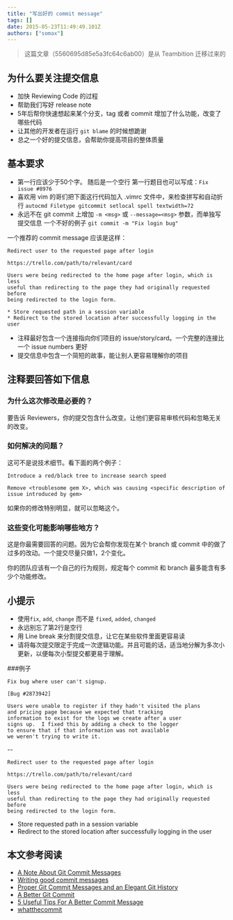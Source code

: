 ```yaml
---
title: "写出好的 commit message"
tags: []
date: 2015-05-23T11:49:49.101Z
authors: ["somax"]
---
```


> 这篇文章（5560695d85e5a3fc64c6ab00）是从 Teambition 迁移过来的

## 为什么要关注提交信息

* 加快 Reviewing Code 的过程
* 帮助我们写好 release note
* 5年后帮你快速想起来某个分支，tag 或者 commit 增加了什么功能，改变了哪些代码
* 让其他的开发者在运行 `git blame` 的时候想跪谢
* 总之一个好的提交信息，会帮助你提高项目的整体质量

## 基本要求

* 第一行应该少于50个字。 随后是一个空行 第一行题目也可以写成：`Fix issue #8976`
* 喜欢用 vim 的哥们把下面这行代码加入 .vimrc 文件中，来检查拼写和自动折行
`autocmd Filetype gitcommit setlocal spell textwidth=72`
* 永远不在 git commit 上增加 `-m <msg>` 或 `--message=<msg>` 参数，而单独写提交信息
一个不好的例子 `git commit -m "Fix login bug"`

一个推荐的 commit message 应该是这样：

    Redirect user to the requested page after login

    https://trello.com/path/to/relevant/card

    Users were being redirected to the home page after login, which is less
    useful than redirecting to the page they had originally requested before
    being redirected to the login form.

    * Store requested path in a session variable
    * Redirect to the stored location after successfully logging in the user

* 注释最好包含一个连接指向你们项目的 issue/story/card。一个完整的连接比一个 issue numbers 更好
* 提交信息中包含一个简短的故事，能让别人更容易理解你的项目

## 注释要回答如下信息

### 为什么这次修改是必要的？

要告诉 Reviewers，你的提交包含什么改变。让他们更容易审核代码和忽略无关的改变。

### 如何解决的问题？

这可不是说技术细节。看下面的两个例子：

    Introduce a red/black tree to increase search speed

    Remove <troublesome gem X>, which was causing <specific description of issue introduced by gem>

如果你的修改特别明显，就可以忽略这个。

### 这些变化可能影响哪些地方？

这是你最需要回答的问题。因为它会帮你发现在某个 branch 或 commit 中的做了过多的改动。一个提交尽量只做1，2个变化。

你的团队应该有一个自己的行为规则，规定每个 commit 和 branch 最多能含有多少个功能修改。

## 小提示

* 使用`fix`, `add`, `change` 而不是 `fixed`, `added`, `changed`
* 永远别忘了第2行是空行
* 用 Line break 来分割提交信息，让它在某些软件里面更容易读
* 请将每次提交限定于完成一次逻辑功能。并且可能的话，适当地分解为多次小更新，以便每次小型提交都更易于理解。

###例子

    Fix bug where user can't signup.

    [Bug #2873942]

    Users were unable to register if they hadn't visited the plans
    and pricing page because we expected that tracking
    information to exist for the logs we create after a user
    signs up.  I fixed this by adding a check to the logger
    to ensure that if that information was not available
    we weren't trying to write it.
    
--

    Redirect user to the requested page after login

    https://trello.com/path/to/relevant/card

    Users were being redirected to the home page after login, which is less
    useful than redirecting to the page they had originally requested before
    being redirected to the login form.

* Store requested path in a session variable
* Redirect to the stored location after successfully logging in the user

## 本文参考阅读

* [A Note About Git Commit Messages](http://web-design-weekly.com/blog/2013/09/01/a-better-git-commit/)
* [Writing good commit messages](http://ablogaboutcode.com/2011/03/23/proper-git-commit-messages-and-an-elegant-git-history/)
* [Proper Git Commit Messages and an Elegant Git History](https://github.com/erlang/otp/wiki/Writing-good-commit-messages)
* [A Better Git Commit](http://tbaggery.com/2008/04/19/a-note-about-git-commit-messages.html)
* [5 Useful Tips For A Better Commit Message](http://robots.thoughtbot.com/5-useful-tips-for-a-better-commit-message)
* [whatthecommit](http://whatthecommit.com/)
